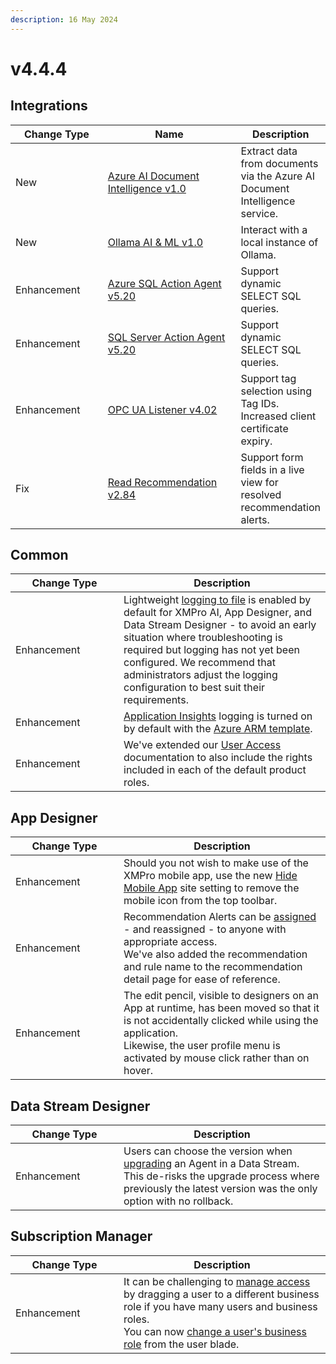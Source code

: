 ```yaml
---
description: 16 May 2024
---
```


# v4.4.4

## Integrations

<table><thead><tr><th width="155">Change Type</th><th width="250">Name</th><th>Description</th></tr></thead><tbody><tr><td>New</td><td><a href="https://xmpro.gitbook.io/azure-ai-document-intelligence/">Azure AI Document Intelligence v1.0</a></td><td>Extract data from documents via the Azure AI Document Intelligence service.</td></tr><tr><td>New</td><td><a href="https://xmpro.gitbook.io/ollama/">Ollama AI &#x26; ML v1.0</a></td><td>Interact with a local instance of Ollama.</td></tr><tr><td>Enhancement</td><td><a href="https://xmpro.gitbook.io/azure-sql#v5.20-16-apr-2024">Azure SQL Action Agent v5.20</a></td><td>Support dynamic SELECT SQL queries.</td></tr><tr><td>Enhancement</td><td><a href="https://xmpro.gitbook.io/sql-server#v5.20-16-apr-2024">SQL Server Action Agent v5.20</a></td><td>Support dynamic SELECT SQL queries.</td></tr><tr><td>Enhancement</td><td><a href="https://xmpro.gitbook.io/opc-ua/">OPC UA Listener v4.02</a></td><td>Support tag selection using Tag IDs.<br>Increased client certificate expiry.</td></tr><tr><td>Fix</td><td><a href="https://xmpro.gitbook.io/read-recommendation/">Read Recommendation v2.84</a></td><td>Support form fields in a live view for resolved recommendation alerts.</td></tr></tbody></table>

## Common

<table><thead><tr><th width="157">Change Type</th><th>Description</th></tr></thead><tbody><tr><td>Enhancement</td><td>Lightweight <a href="../installation-1/3.-complete-installation/configure-logging-optional.md#other-xmpro-products">logging to file</a> is enabled by default for XMPro AI, App Designer, and Data Stream Designer - to avoid an early situation where troubleshooting is required but logging has not yet been configured. We recommend that administrators adjust the logging configuration to best suit their requirements.</td></tr><tr><td>Enhancement</td><td><a href="../installation-1/3.-complete-installation/configure-logging-optional.md#application-insights">Application Insights</a> logging is turned on by default with the <a href="broken-reference">Azure ARM template</a>.</td></tr><tr><td>Enhancement</td><td>We've extended our <a href="../administration/subscriptions-admin/manage-user-access.md#data-stream-designer-rights">User Access</a> documentation to also include the rights included in each of the default product roles.</td></tr></tbody></table>

## App Designer

<table><thead><tr><th width="157">Change Type</th><th>Description</th></tr></thead><tbody><tr><td>Enhancement</td><td>Should you not wish to make use of the XMPro mobile app, use the new <a href="../how-tos/manage-site-settings.md#hide-mobile-app">Hide Mobile App</a> site setting to remove the mobile icon from the top toolbar.</td></tr><tr><td>Enhancement</td><td>Recommendation Alerts can be <a href="../concepts/recommendation/recommendation-alert.md#assign-and-reassign">assigned</a> - and reassigned - to anyone with appropriate access.<br>We've also added the recommendation and rule name to the recommendation detail page for ease of reference.</td></tr><tr><td>Enhancement</td><td>The edit pencil, visible to designers on an App at runtime, has been moved so that it is not accidentally clicked while using the application.<br>Likewise, the user profile menu is activated by mouse click rather than on hover.</td></tr></tbody></table>

## Data Stream Designer

<table><thead><tr><th width="157">Change Type</th><th>Description</th></tr></thead><tbody><tr><td>Enhancement</td><td>Users can choose the version when <a href="../how-tos/data-streams/upgrade-a-stream-object-version.md">upgrading</a> an Agent in a Data Stream.<br>This de-risks the upgrade process where previously the latest version was the only option with no rollback.</td></tr></tbody></table>

## Subscription Manager

<table><thead><tr><th width="157">Change Type</th><th>Description</th></tr></thead><tbody><tr><td>Enhancement</td><td>It can be challenging to <a href="../concepts/manage-access.md#business-roles-company-administrator">manage access</a> by dragging a user to a different business role if you have many users and business roles.<br>You can now <a href="../administration/users/business-role-for-a-user.md">change a user's business role</a> from the user blade.</td></tr></tbody></table>
